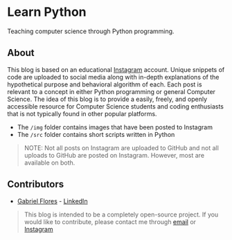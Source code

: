 # Learn Python

Teaching computer science through Python programming.

## About

This blog is based on an educational [Instagram](https://instagram.com/learn.py) account. Unique snippets of code are uploaded to social media along with in-depth explanations of the hypothetical purpose and behavioral algorithm of each. Each post is relevant to a concept in either Python programming or general Computer Science. The idea of this blog is to provide a easily, freely, and openly accessible resource for Computer Science students and coding enthusiasts that is not typically found in other popular platforms.

* The `/img` folder contains images that have been posted to Instagram
* The `/src` folder contains short scripts written in Python

> NOTE: Not all posts on Instagram are uploaded to GitHub and not all uploads to GitHub are posted on Instagram. However, most are available on both.

## Contributors

* [Gabriel Flores](https://github.com/rgabeflores) - [LinkedIn](https://www.linkedin.com/in/rgabrielflores/)

> This blog is intended to be a completely open-source project. If you would like to contribute, please contact me through [email](mailto:runpython18@gmail.com) or [Instagram](https://instagram.com/learn.py)

